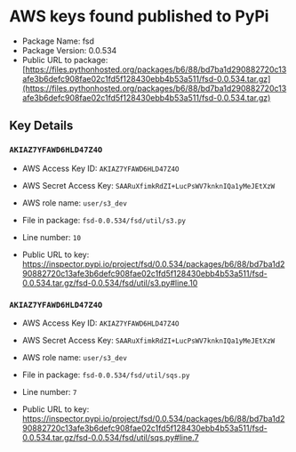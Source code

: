 # AWS keys found published to PyPi

* Package Name: fsd
* Package Version: 0.0.534
* Public URL to package: [https://files.pythonhosted.org/packages/b6/88/bd7ba1d290882720c13afe3b6defc908fae02c1fd5f128430ebb4b53a511/fsd-0.0.534.tar.gz](https://files.pythonhosted.org/packages/b6/88/bd7ba1d290882720c13afe3b6defc908fae02c1fd5f128430ebb4b53a511/fsd-0.0.534.tar.gz)

## Key Details

### `AKIAZ7YFAWD6HLD47Z4O`

* AWS Access Key ID: `AKIAZ7YFAWD6HLD47Z4O`
* AWS Secret Access Key: `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` 
* AWS role name: `user/s3_dev`
* File in package: `fsd-0.0.534/fsd/util/s3.py`
* Line number: `10`

* Public URL to key: https://inspector.pypi.io/project/fsd/0.0.534/packages/b6/88/bd7ba1d290882720c13afe3b6defc908fae02c1fd5f128430ebb4b53a511/fsd-0.0.534.tar.gz/fsd-0.0.534/fsd/util/s3.py#line.10



### `AKIAZ7YFAWD6HLD47Z4O`

* AWS Access Key ID: `AKIAZ7YFAWD6HLD47Z4O`
* AWS Secret Access Key: `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` 
* AWS role name: `user/s3_dev`
* File in package: `fsd-0.0.534/fsd/util/sqs.py`
* Line number: `7`

* Public URL to key: https://inspector.pypi.io/project/fsd/0.0.534/packages/b6/88/bd7ba1d290882720c13afe3b6defc908fae02c1fd5f128430ebb4b53a511/fsd-0.0.534.tar.gz/fsd-0.0.534/fsd/util/sqs.py#line.7


